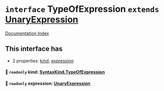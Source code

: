 # `interface` TypeOfExpression `extends` [UnaryExpression](../interface.UnaryExpression/README.md)

[Documentation Index](../README.md)

## This interface has

- 2 properties:
[kind](#-readonly-kind-syntaxkindtypeofexpression),
[expression](#-readonly-expression-unaryexpression)


#### 📄 `readonly` kind: [SyntaxKind.TypeOfExpression](../enum.SyntaxKind/README.md#typeofexpression--221)



#### 📄 `readonly` expression: [UnaryExpression](../interface.UnaryExpression/README.md)



